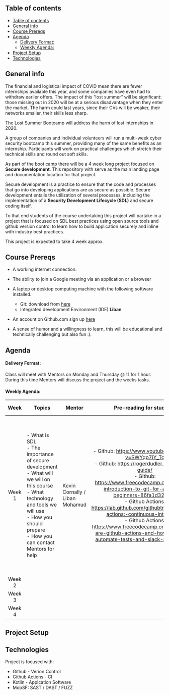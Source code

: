 ## Table of contents
- [Table of contents](#Table-of-contents)
- [General info](#General-info)
- [Course Prereqs](#Course-Prereqs)
- [Agenda](#Agenda)
    - [Delivery Format:](#Delivery-Format)
    - [Weekly Agenda:](#Weekly-Agenda)
- [Project Setup](#Project-Setup)
- [Technologies](#Technologies)

## General info
The financial and logistical impact of COVID mean there are fewer internships available this year, and some companies have even had to withdraw earlier offers. The impact of this “lost summer” will be significant: those missing out in 2020 will be at a serious disadvantage when they enter the market. The harm could last years, since their CVs will be weaker, their networks smaller, their skills less sharp.
 
The Lost Summer Bootcamp will address the harm of lost internships in 2020.
 
A group of companies and individual volunteers will run a multi-week cyber security bootcamp this summer, providing many of the same benefits as an internship. Participants will work on practical challenges which stretch their technical skills and round out soft skills.
 
As part of the boot camp there will be a 4 week long project focused on **Secure development**. This repository with serve as the main landing page and documentation location for that project.
 
Secure development is a practice to ensure that the code and processes that go into developing applications are as secure as possible. Secure development entails the utilization of several processes, including the implementation of a **Security Development Lifecycle (SDL)** and secure coding itself.
 
To that end students of the course undertaking this project will partake in a project that is focused on SDL best practices using open source tools and github version control to learn how to build application securely and inline with industry best practices.
 
This project is expected to take 4 week approx.


## Course Prereqs

-  A working internet connection.
-  The ability to join a Google meeting via an application or a browser 
-  A laptop or desktop computing machine with the following      software installed.
     - Git: download from [here]("https://git-scm.com/downloads") 
     - Integrated development Environment (IDE) **Liban**
     
- An account on Github.com sign up [here]("https://github.com/join?ref_cta=Sign+up&ref_loc=header+logged+out&ref_page=%2F&source=header-home")
- A sense of humor and a willingness to learn, this will be educational and technically challenging but also fun :).


## Agenda

#### Delivery Format:

Class will meet with Mentors on Monday and Thursday @ 11 for 1 hour. During this time Mentors will discuss the project and the weeks tasks.  


#### Weekly Agenda:

| Week  	| Topics 	| Mentor 	| Pre-reading for students  	| Tasks for Week 	|
|:-:	|-	|-	|:-:	|-	|
| Week 1  	| - What is SDL <br>- The importance of secure development<br>- What will we will on this course<br>- What technology and tools we will use<br>- How you should prepare<br>- How you can contact Mentors for help<br>   	| Kevin Cornally / Liban Mohamud	| - Github: https://www.youtube.com/watch?v=SWYqp7iY_Tc<br>- Github: https://rogerdudler.github.io/git-guide/<br>- Github: https://www.freecodecamp.org/news/an-introduction-to-git-for-absolute-beginners-86fa1d32ff71/<br>- Github Actions: https://lab.github.com/githubtraining/github-actions:-continuous-integration<br>- Github Actions: https://www.freecodecamp.org/news/what-are-github-actions-and-how-can-you-automate-tests-and-slack-notifications/ 	| - Create a local git project name hello_world<br>- Understand Github authentication mechanisms<br>- Create a file, commit it and push to remote  hello_world repo<br>- Clone this repo.<br>- Push this repo back to your own github account<br>- Supply your repo details to the Mentors for review. 	|
| Week 2 	|  	|  	|  	|  	|
| Week 3 	|  	|  	|  	|  	|
| Week 4 	|  	|  	|  	|  	|


## Project Setup

## Technologies
Project is focused with:

* Github - Verion Control
* Github Actions - CI
* Kotlin - Applcation Software
* MobSF:  SAST / DAST / FUZZ
